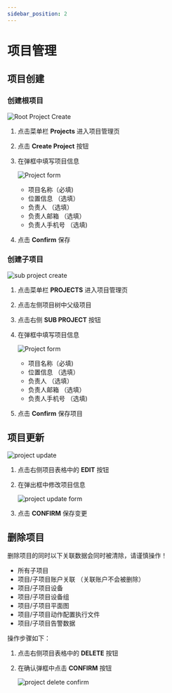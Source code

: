 ```yaml
---
sidebar_position: 2
---
```


# 项目管理

## 项目创建

### 创建根项目

![Root Project Create](/img/project/project-root-create.png)

1. 点击菜单栏 **Projects** 进入项目管理页
2. 点击 **Create Project** 按钮
3. 在弹框中填写项目信息  

    ![Project form](/img/project/project-form.png)
    * 项目名称（必填)
    * 位置信息 （选填）
    * 负责人 （选填）
    * 负责人邮箱 （选填）
    * 负责人手机号 （选填)
  
4. 点击 **Confirm** 保存

### 创建子项目

![sub project create](/img/project/project-create-sub-project.png)

1. 点击菜单栏 **PROJECTS** 进入项目管理页
2. 点击左侧项目树中父级项目
3. 点击右侧 **SUB PROJECT** 按钮
4. 在弹框中填写项目信息  

    ![Project form](/img/project/project-form.png)
    * 项目名称（必填)
    * 位置信息 （选填）
    * 负责人 （选填）
    * 负责人邮箱 （选填）
    * 负责人手机号 （选填)
  
5. 点击 **Confirm** 保存项目  

## 项目更新

![project update](/img/project/project-update.png)

1. 点击右侧项目表格中的 **EDIT** 按钮
2. 在弹出框中修改项目信息  

    ![project update form](/img/project/project-update-form.png)

3. 点击 **CONFIRM** 保存变更

## 删除项目

删除项目的同时以下关联数据会同时被清除，请谨慎操作！

* 所有子项目
* 项目/子项目账户关联 （关联账户不会被删除）
* 项目/子项目设备  
* 项目/子项目设备组
* 项目/子项目平面图
* 项目/子项目动作配置执行文件
* 项目/子项目告警数据

操作步骤如下：

1. 点击右侧项目表格中的 **DELETE** 按钮
2. 在确认弹框中点击 **CONFIRM** 按钮
  
   ![project delete confirm](/img/project/project-delete-confirm.png)